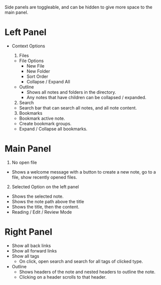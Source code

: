 Side panels are toggleable, and can be hidden to give more space to the main panel.

# Left Panel

- Context Options

  1. Files

  - File Options
    - New File
    - New Folder
    - Sort Order
    - Collapse / Expand All
  - Outline
    - Shows all notes and folders in the directory.
    - Any notes that have children can be collapsed / expanded.

  2. Search

  - Search bar that can search all notes, and all note content.

  3. Bookmarks

  - Bookmark active note.
  - Create bookmark groups.
  - Expand / Collapse all bookmarks.

# Main Panel

1. No open file

- Shows a welcome message with a button to create a new note, go to a file, show recently opened files.

2. Selected Option on the left panel

- Shows the selected note.
- Shows the note path above the title
- Shows the title, then the content.
- Reading / Edit / Review Mode

# Right Panel

- Show all back links
- Show all forward links
- Show all tags
  - On click, open search and search for all tags of clicked type.
- Outline
  - Shows headers of the note and nested headers to outline the note.
  - Clicking on a header scrolls to that header.

